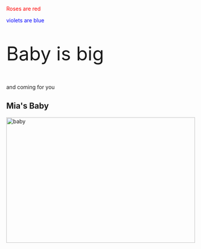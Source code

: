 
<html>
<body>


<p style="color:red;">Roses are red</p>
<p style="color:blue;">violets are blue</p>
<p style="font-size:50px;">Baby is big</p>
<p>and coming for you</p>



<h2>Mia's Baby</h2>
<img src=https://user-images.githubusercontent.com/62891278/78403796-00c5df00-75cb-11ea-84d8-7b0029c93676.jpg
" alt="baby" width="500" height="333">

</body>
</html>

